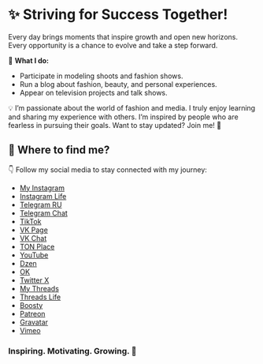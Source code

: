 # ✨ Striving for Success Together!

Every day brings moments that inspire growth and open new horizons. Every opportunity is a chance to evolve and take a step forward. 

💼 **What I do:**
- Participate in modeling shoots and fashion shows.
- Run a blog about fashion, beauty, and personal experiences.
- Appear on television projects and talk shows.

💡 I’m passionate about the world of fashion and media. I truly enjoy learning and sharing my experience with others. I’m inspired by people who are fearless in pursuing their goals. Want to stay updated? Join me! 🖤

## 📲 Where to find me?

👇 Follow my social media to stay connected with my journey:
- [My Instagram](https://www.instagram.com/diana_shlianina.s/)
- [Instagram Life](https://www.instagram.com/diana_s_life2/)
- [Telegram RU](https://t.me/DianaShuryginas)
- [Telegram Chat](https://t.me/Di_DianaShurygina)
- [TikTok](https://www.tiktok.com/@shurygina_diana)
- [VK Page](https://vk.com/shurygina_vlog)
- [VK Chat](https://vk.com/dianashuryginavideo)
- [TON Place](https://ton.place/dianashurygina)
- [YouTube](https://www.youtube.com/@Diana_Shurygina.)
- [Dzen](https://dzen.ru/dianashurygina)
- [OK](https://ok.ru/profile/910036457657)
- [Twitter X](https://x.com/DianaShyriginas)
- [My Threads](https://www.threads.net/@diana_shlianina.s)
- [Threads Life](https://www.threads.net/@diana_s_life2)
- [Boosty](https://boosty.to/dianashurygina)
- [Patreon](https://www.patreon.com/c/dianashurygina)
- [Gravatar](https://gravatar.com/dianashuryginas)
- [Vimeo](https://vimeo.com/dianashuryginas)

### Inspiring. Motivating. Growing. 🚀

